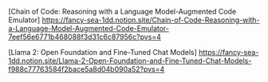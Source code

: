 [Chain of Code: Reasoning with a Language Model-Augmented Code Emulator]
https://fancy-sea-1dd.notion.site/Chain-of-Code-Reasoning-with-a-Language-Model-Augmented-Code-Emulator-7eef56e6771b468088f3d31c6c87956c?pvs=4

[Llama 2: Open Foundation and Fine-Tuned Chat Models]
https://fancy-sea-1dd.notion.site/Llama-2-Open-Foundation-and-Fine-Tuned-Chat-Models-f988c77763584f2bace5a8d04b090a52?pvs=4
